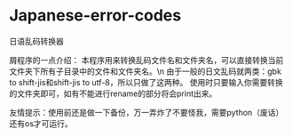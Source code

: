 # Japanese-error-codes
日语乱码转换器

屑程序的一点介绍：
本程序用来转换乱码文件名和文件夹名，可以直接转换当前文件夹下所有子目录中的文件和文件夹名。\n
由于一般的日文乱码就两类：gbk to shift-jis和shift-jis to utf-8，所以只做了这两种。
使用时只要输入你需要转换的文件夹即可，如有不能进行rename的部分将会print出来。

友情提示：使用前还是做一下备份，万一弄炸了不要怪我，需要python（废话）还有os才可运行。
